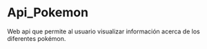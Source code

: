 # Api_Pokemon
Web api  que permite al usuario visualizar información acerca de los diferentes pokémon.
